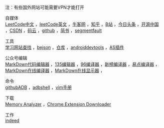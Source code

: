 注：有些国外网站可能需要VPN才能打开  

自媒体  
<a href="https://leetcode-cn.com/problemset/all" target="_blank">LeetCode中文</a>   ，<a href="https://leetcode.com/problemset/all" target="_blank">leetCode英文</a> ，<a href="https://www.nowcoder.com/profile/606614833" target="_blank">牛客网</a> ，<a href="https://www.zhihu.com/people/wang-lao-da-18-19" target="_blank">知乎</a>  ，<a href="https://www.bilibili.com/" target="_blank">B站</a> ，<a href="http://mp.toutiao.com/profile_v4/graphic/articles" target="_blank">今日头条</a> ，<a href="https://my.oschina.net/u/1010616" target="_blank">开源中国</a> ，<a href="https://blog.csdn.net/abcdef314159" target="_blank">CSDN</a> ，<a href="https://gitee.com" target="_blank">码云</a> ，<a href="https://github.com/sdwwld" target="_blank">github</a> ，<a href="https://www.jianshu.com" target="_blank">简书</a> ，<a href="https://segmentfault.com" target="_blank">segmentfault</a> 

工具  
<a href="https://hackr.io" target="_blank">学习网站查找</a>  ，<a href="http://www.bejson.com" target="_blank">bejson</a> ，<a href="https://search.maven.org" target="_blank">仓库</a> ，<a href="https://www.androiddevtools.cn" target="_blank">androiddevtools</a>  ，<a href="https://ydmmocoo.github.io" target="_blank">AS插件</a> 

公众号编辑   
<a href="http://md.aclickall.com" target="_blank">MarkDown代码编辑器</a>   ，<a href="https://www.135editor.com" target="_blank">135编辑器</a>   ，<a href="https://bj.96weixin.com" target="_blank">96编译器</a>   ，<a href="https://edit.newrank.cn" target="_blank">新榜编译器</a> ，<a href="https://www.wxeditor.com" target="_blank">易点编译器</a>    ，<a href="https://www.mdeditor.com" target="_blank">MarkDown在线编译器</a>  ，<a href="http://mahua.jser.me" target="_blank">MarkDown在线显示器</a>  ，

命令  
<a href="https://github.com/mzlogin/awesome-adb" target="_blank">githubADB</a>  ，<a href="http://adbshell.com/commands" target="_blank">adbshell</a>   ，<a href="http://vimcdoc.sourceforge.net/doc/help.html" target="_blank">vim手册</a> 

下载  
<a href="https://www.eclipse.org/mat/downloads.php" target="_blank">Memory Analyzer</a> ，<a href="https://chrome-extension-downloader.com" target="_blank">Chrome Extension Downloader</a> 

工作  
<a href="https://www.indeed.co.uk" target="_blank">indeed</a>  